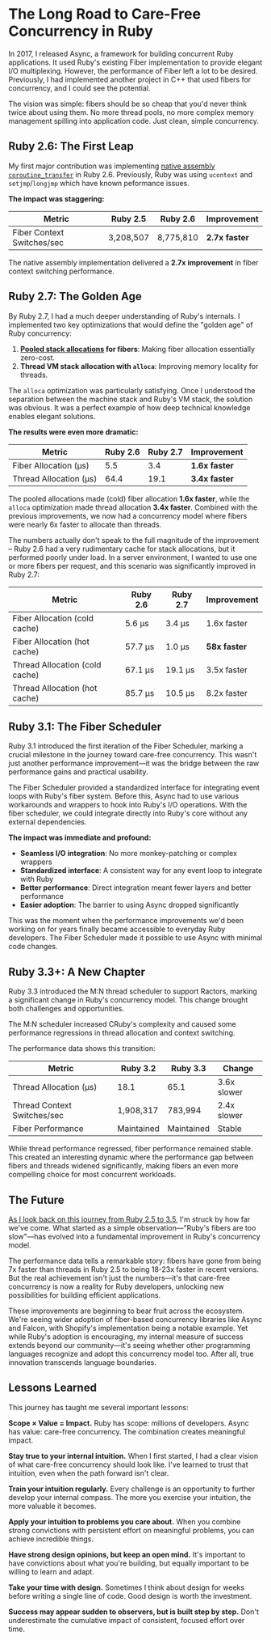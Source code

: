 # The Long Road to Care-Free Concurrency in Ruby

In 2017, I released Async, a framework for building concurrent Ruby applications. It used Ruby's existing Fiber implementation to provide elegant I/O multiplexing. However, the performance of Fiber left a lot to be desired. Previously, I had implemented another project in C++ that used fibers for concurrency, and I could see the potential.

The vision was simple: fibers should be so cheap that you'd never think twice about using them. No more thread pools, no more complex memory management spilling into application code. Just clean, simple concurrency.

## Ruby 2.6: The First Leap

My first major contribution was implementing [native assembly `coroutine_transfer`](https://github.com/ruby/ruby/blob/3f0e0d5c8bf9046aee7f262a3f9a7524d51aaf3e/coroutine/amd64/Context.S#L16-L56) in Ruby 2.6. Previously, Ruby was using `ucontext` and `setjmp`/`longjmp` which have known peformance issues.

**The impact was staggering:**

| Metric | Ruby 2.5 | Ruby 2.6 | Improvement |
|--------|----------|----------|-------------|
| Fiber Context Switches/sec | 3,208,507 | 8,775,810 | **2.7x faster** |

The native assembly implementation delivered a **2.7x improvement** in fiber context switching performance.

## Ruby 2.7: The Golden Age

By Ruby 2.7, I had a much deeper understanding of Ruby's internals. I implemented two key optimizations that would define the "golden age" of Ruby concurrency:

1. **[Pooled stack allocations](https://github.com/ruby/ruby/blob/3f0e0d5c8bf9046aee7f262a3f9a7524d51aaf3e/cont.c#L123-L172) for fibers**: Making fiber allocation essentially zero-cost.
2. **Thread VM stack allocation with `alloca`**: Improving memory locality for threads.

The `alloca` optimization was particularly satisfying. Once I understood the separation between the machine stack and Ruby's VM stack, the solution was obvious. It was a perfect example of how deep technical knowledge enables elegant solutions.

**The results were even more dramatic:**

| Metric | Ruby 2.6 | Ruby 2.7 | Improvement |
|--------|----------|----------|-------------|
| Fiber Allocation (μs) | 5.5 | 3.4 | **1.6x faster** |
| Thread Allocation (μs) | 64.4 | 19.1 | **3.4x faster** |

The pooled allocations made (cold) fiber allocation **1.6x faster**, while the `alloca` optimization made thread allocation **3.4x faster**. Combined with the previous improvements, we now had a concurrency model where fibers were nearly 6x faster to allocate than threads.

The numbers actually don't speak to the full magnitude of the improvement – Ruby 2.6 had a very rudimentary cache for stack allocations, but it performed poorly under load. In a server environment, I wanted to use one or more fibers per request, and this scenario was significantly improved in Ruby 2.7:

| Metric | Ruby 2.6 | Ruby 2.7 | Improvement |
|--------|----------|----------|-------------|
| Fiber Allocation (cold cache) | 5.6 μs | 3.4 μs | 1.6x faster |
| Fiber Allocation (hot cache) | 57.7 μs | 1.0 μs | **58x faster** |
| Thread Allocation (cold cache) | 67.1 μs | 19.1 μs | 3.5x faster |
| Thread Allocation (hot cache) | 85.7 μs | 10.5 μs | 8.2x faster |

## Ruby 3.1: The Fiber Scheduler

Ruby 3.1 introduced the first iteration of the Fiber Scheduler, marking a crucial milestone in the journey toward care-free concurrency. This wasn't just another performance improvement—it was the bridge between the raw performance gains and practical usability.

The Fiber Scheduler provided a standardized interface for integrating event loops with Ruby's fiber system. Before this, Async had to use various workarounds and wrappers to hook into Ruby's I/O operations. With the fiber scheduler, we could integrate directly into Ruby's core without any external dependencies.

**The impact was immediate and profound:**

- **Seamless I/O integration**: No more monkey-patching or complex wrappers
- **Standardized interface**: A consistent way for any event loop to integrate with Ruby
- **Better performance**: Direct integration meant fewer layers and better performance
- **Easier adoption**: The barrier to using Async dropped significantly

This was the moment when the performance improvements we'd been working on for years finally became accessible to everyday Ruby developers. The Fiber Scheduler made it possible to use Async with minimal code changes.

## Ruby 3.3+: A New Chapter

Ruby 3.3 introduced the M:N thread scheduler to support Ractors, marking a significant change in Ruby's concurrency model. This change brought both challenges and opportunities.

The M:N scheduler increased CRuby's complexity and caused some performance regressions in thread allocation and context switching.

The performance data shows this transition:

| Metric | Ruby 3.2 | Ruby 3.3 | Change |
|--------|----------|----------|--------|
| Thread Allocation (μs) | 18.1 | 65.1 | 3.6x slower |
| Thread Context Switches/sec | 1,908,317 | 783,994 | 2.4x slower |
| Fiber Performance | Maintained | Maintained | Stable |

While thread performance regressed, fiber performance remained stable. This created an interesting dynamic where the performance gap between fibers and threads widened significantly, making fibers an even more compelling choice for most concurrent workloads.

## The Future

[As I look back on this journey from Ruby 2.5 to 3.5](https://github.com/socketry/performance/blob/main/fiber-vs-thread/readme.md), I'm struck by how far we've come. What started as a simple observation—"Ruby's fibers are too slow"—has evolved into a fundamental improvement in Ruby's concurrency model.

The performance data tells a remarkable story: fibers have gone from being 7x faster than threads in Ruby 2.5 to being 18-23x faster in recent versions. But the real achievement isn't just the numbers—it's that care-free concurrency is now a reality for Ruby developers, unlocking new possibilities for building efficient applications.

These improvements are beginning to bear fruit across the ecosystem. We're seeing wider adoption of fiber-based concurrency libraries like Async and Falcon, with Shopify's implementation being a notable example. Yet while Ruby's adoption is encouraging, my internal measure of success extends beyond our community—it's seeing whether other programming languages recognize and adopt this concurrency model too. After all, true innovation transcends language boundaries.

## Lessons Learned

This journey has taught me several important lessons:

**Scope × Value = Impact.** Ruby has scope: millions of developers. Async has value: care-free concurrency. The combination creates meaningful impact.

**Stay true to your internal intuition.** When I first started, I had a clear vision of what care-free concurrency should look like. I've learned to trust that intuition, even when the path forward isn't clear.

**Train your intuition regularly.** Every challenge is an opportunity to further develop your internal compass. The more you exercise your intuition, the more valuable it becomes.

**Apply your intuition to problems you care about.** When you combine strong convictions with persistent effort on meaningful problems, you can achieve incredible things.

**Have strong design opinions, but keep an open mind.** It's important to have convictions about what you're building, but equally important to be willing to learn and adapt.

**Take your time with design.** Sometimes I think about design for weeks before writing a single line of code. Good design is worth the investment.

**Success may appear sudden to observers, but is built step by step.** Don't underestimate the cumulative impact of consistent, focused effort over time.
